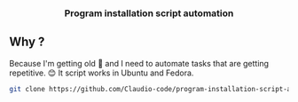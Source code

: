 <h3 align="center">
  Program installation script automation
</h3>

## Why ?
Because I'm getting old :older_man: and I need to automate tasks that are getting repetitive. :blush:
It script works in Ubuntu and Fedora.

```bash
git clone https://github.com/Claudio-code/program-installation-script-automation.git && cd ./program-installation-script-automation && ./startup.sh
```